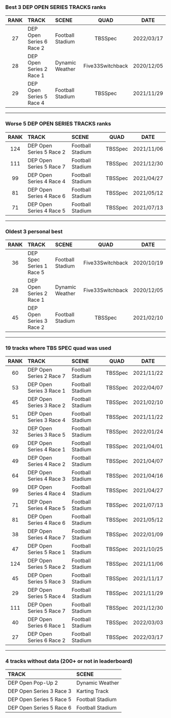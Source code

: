 ### Best 3 DEP OPEN SERIES TRACKS ranks
|RANK|TRACK|SCENE|QUAD|DATE|
|:---:|:---|:---|:---:|:---:|
|27|DEP Open Series 6 Race 2|Football Stadium|TBSSpec|2022/03/17|
|28|DEP Open Series 2 Race 1|Dynamic Weather|Five33Switchback|2020/12/05|
|29|DEP Open Series 5 Race 4|Football Stadium|TBSSpec|2021/11/29|
---
### Worse 5 DEP OPEN SERIES TRACKS ranks
|RANK|TRACK|SCENE|QUAD|DATE|
|:---:|:---|:---|:---:|:---:|
|124|DEP Open Series 5 Race 2|Football Stadium|TBSSpec|2021/11/06|
|111|DEP Open Series 5 Race 7|Football Stadium|TBSSpec|2021/12/30|
|99|DEP Open Series 4 Race 4|Football Stadium|TBSSpec|2021/04/27|
|81|DEP Open Series 4 Race 6|Football Stadium|TBSSpec|2021/05/12|
|71|DEP Open Series 4 Race 5|Football Stadium|TBSSpec|2021/07/13|
---
### Oldest 3 personal best
|RANK|TRACK|SCENE|QUAD|DATE|
|:---:|:---|:---|:---:|:---:|
|36|DEP Spec Series 1 Race 5|Football Stadium|Five33Switchback|2020/10/19|
|28|DEP Open Series 2 Race 1|Dynamic Weather|Five33Switchback|2020/12/05|
|45|DEP Open Series 3 Race 2|Football Stadium|TBSSpec|2021/02/10|
---
### 19 tracks where TBS SPEC quad was used
|RANK|TRACK|SCENE|QUAD|DATE|
|:---:|:---|:---|:---:|:---:|
|60|DEP Open Series 2 Race 7|Football Stadium|TBSSpec|2021/11/22|
|53|DEP Open Series 3 Race 1|Football Stadium|TBSSpec|2022/04/07|
|45|DEP Open Series 3 Race 2|Football Stadium|TBSSpec|2021/02/10|
|51|DEP Open Series 3 Race 4|Football Stadium|TBSSpec|2021/11/22|
|32|DEP Open Series 3 Race 5|Football Stadium|TBSSpec|2022/01/24|
|69|DEP Open Series 4 Race 1|Football Stadium|TBSSpec|2021/04/01|
|49|DEP Open Series 4 Race 2|Football Stadium|TBSSpec|2021/04/07|
|64|DEP Open Series 4 Race 3|Football Stadium|TBSSpec|2021/04/16|
|99|DEP Open Series 4 Race 4|Football Stadium|TBSSpec|2021/04/27|
|71|DEP Open Series 4 Race 5|Football Stadium|TBSSpec|2021/07/13|
|81|DEP Open Series 4 Race 6|Football Stadium|TBSSpec|2021/05/12|
|38|DEP Open Series 4 Race 7|Football Stadium|TBSSpec|2022/01/09|
|47|DEP Open Series 5 Race 1|Football Stadium|TBSSpec|2021/10/25|
|124|DEP Open Series 5 Race 2|Football Stadium|TBSSpec|2021/11/06|
|45|DEP Open Series 5 Race 3|Football Stadium|TBSSpec|2021/11/17|
|29|DEP Open Series 5 Race 4|Football Stadium|TBSSpec|2021/11/29|
|111|DEP Open Series 5 Race 7|Football Stadium|TBSSpec|2021/12/30|
|40|DEP Open Series 6 Race 1|Football Stadium|TBSSpec|2022/03/03|
|27|DEP Open Series 6 Race 2|Football Stadium|TBSSpec|2022/03/17|
---
### 4 tracks without data (200+ or not in leaderboard)
|TRACK|SCENE|
|:---|:---|
|DEP Open Pop-Up 2|Dynamic Weather|
|DEP Open Series 3 Race 3|Karting Track|
|DEP Open Series 5 Race 5|Football Stadium|
|DEP Open Series 5 Race 6|Football Stadium|
